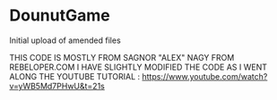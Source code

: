 # DounutGame
Initial upload of amended files

THIS CODE IS MOSTLY FROM SAGNOR "ALEX" NAGY FROM REBELOPER.COM
I HAVE SLIGHTLY MODIFIED THE CODE AS I WENT ALONG THE YOUTUBE TUTORIAL : https://www.youtube.com/watch?v=yWB5Md7PHwU&t=21s

